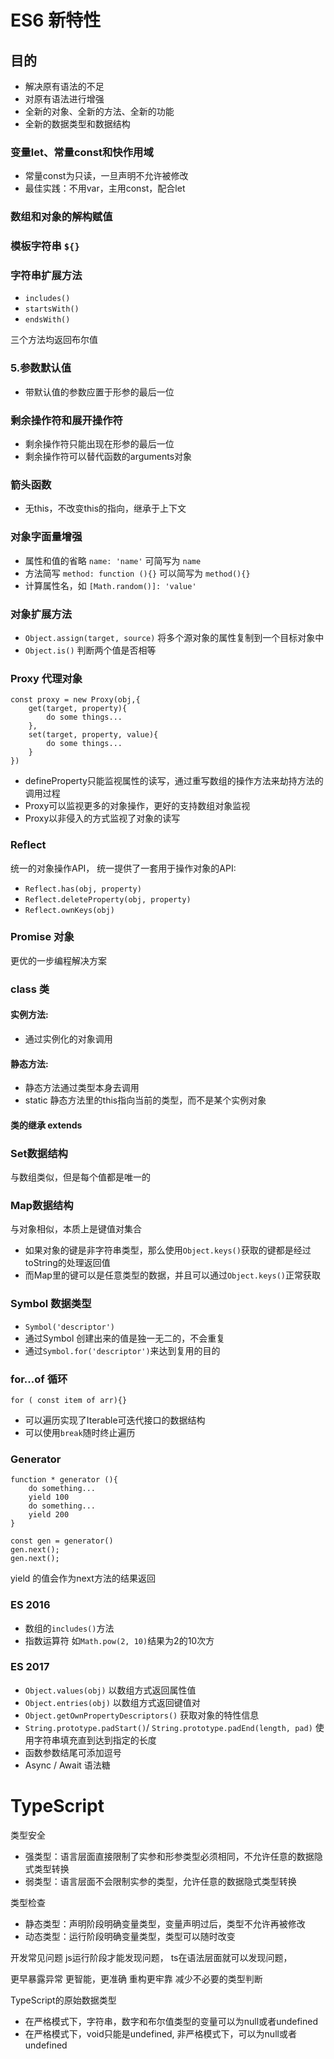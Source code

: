 # **ES6 新特性**

## 目的
- 解决原有语法的不足
- 对原有语法进行增强
- 全新的对象、全新的方法、全新的功能
- 全新的数据类型和数据结构

### 变量let、常量const和快作用域
- 常量const为只读，一旦声明不允许被修改
- 最佳实践：不用var，主用const，配合let

### 数组和对象的解构赋值

### 模板字符串 `${}`

### 字符串扩展方法
- `includes()`
- `startsWith()`
- `endsWith()`

三个方法均返回布尔值

### 5.参数默认值
- 带默认值的参数应置于形参的最后一位

### 剩余操作符和展开操作符
- 剩余操作符只能出现在形参的最后一位
- 剩余操作符可以替代函数的arguments对象

### 箭头函数
- 无this，不改变this的指向，继承于上下文

### 对象字面量增强
- 属性和值的省略
`name: 'name'`
可简写为
`name`
- 方法简写
`method: function (){}`
可以简写为
`method(){}`
- 计算属性名，如
`[Math.random()]: 'value'`

### 对象扩展方法
- `Object.assign(target, source)` 将多个源对象的属性复制到一个目标对象中
- `Object.is()` 判断两个值是否相等

### Proxy 代理对象
```
const proxy = new Proxy(obj,{
    get(target, property){
        do some things...
    },
    set(target, property, value){
        do some things...
    }
})
```
- defineProperty只能监视属性的读写，通过重写数组的操作方法来劫持方法的调用过程
- Proxy可以监视更多的对象操作，更好的支持数组对象监视
- Proxy以非侵入的方式监视了对象的读写

### Reflect 
统一的对象操作API， 统一提供了一套用于操作对象的API:
- `Reflect.has(obj, property)`
- `Reflect.deleteProperty(obj, property)`
- `Reflect.ownKeys(obj)`

### Promise 对象
更优的一步编程解决方案

### class 类
#### 实例方法:
- 通过实例化的对象调用
#### 静态方法:
- 静态方法通过类型本身去调用
- static 静态方法里的this指向当前的类型，而不是某个实例对象
#### 类的继承 extends

### Set数据结构
与数组类似，但是每个值都是唯一的

### Map数据结构
与对象相似，本质上是键值对集合
- 如果对象的键是非字符串类型，那么使用`Object.keys()`获取的键都是经过toString的处理返回值
- 而Map里的键可以是任意类型的数据，并且可以通过`Object.keys()`正常获取

### Symbol 数据类型
- `Symbol('descriptor')`
- 通过Symbol 创建出来的值是独一无二的，不会重复
- 通过`Symbol.for('descriptor')`来达到复用的目的

### for...of 循环
`for ( const item of arr){}`
- 可以遍历实现了Iterable可迭代接口的数据结构
- 可以使用`break`随时终止遍历

### Generator
```
function * generator (){
    do something...
    yield 100
    do something...
    yield 200
}

const gen = generator()
gen.next();
gen.next();
```
yield 的值会作为next方法的结果返回

### ES 2016
- 数组的`includes()`方法
- 指数运算符 
如`Math.pow(2, 10)`结果为2的10次方

### ES 2017
- `Object.values(obj)` 以数组方式返回属性值
- `Object.entries(obj)` 以数组方式返回键值对
- `Object.getOwnPropertyDescriptors()` 获取对象的特性信息
- `String.prototype.padStart()`/ `String.prototype.padEnd(length, pad)` 使用字符串填充直到达到指定的长度
- 函数参数结尾可添加逗号
- Async / Await 语法糖

# **TypeScript**

类型安全
- 强类型：语言层面直接限制了实参和形参类型必须相同，不允许任意的数据隐式类型转换
- 弱类型：语言层面不会限制实参的类型，允许任意的数据隐式类型转换

类型检查
- 静态类型：声明阶段明确变量类型，变量声明过后，类型不允许再被修改
- 动态类型：运行阶段明确变量类型，类型可以随时改变

开发常见问题
js运行阶段才能发现问题，
ts在语法层面就可以发现问题，

更早暴露异常
更智能，更准确
重构更牢靠
减少不必要的类型判断

TypeScript的原始数据类型
- 在严格模式下，字符串，数字和布尔值类型的变量可以为null或者undefined
- 在严格模式下，void只能是undefined, 非严格模式下，可以为null或者undefined